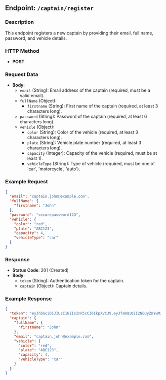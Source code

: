 ## Endpoint: `/captain/register`

### Description
This endpoint registers a new captain by providing their email, full name, password, and vehicle details.

### HTTP Method
- **POST**

### Request Data
- **Body**:
  - `email` (String): Email address of the captain (required, must be a valid email).
  - `fullName` (Object):
    - `firstname` (String): First name of the captain (required, at least 3 characters long).
  - `password` (String): Password of the captain (required, at least 6 characters long).
  - `vehicle` (Object):
    - `color` (String): Color of the vehicle (required, at least 3 characters long).
    - `plate` (String): Vehicle plate number (required, at least 3 characters long).
    - `capacity` (Integer): Capacity of the vehicle (required, must be at least 1).
    - `vehicleType` (String): Type of vehicle (required, must be one of 'car', 'motorcycle', 'auto').

### Example Request
```json
{
  "email": "captain.john@example.com",
  "fullName": {
    "firstname": "John"
  },
  "password": "securepassword123",
  "vehicle": {
    "color": "red",
    "plate": "ABC123",
    "capacity": 4,
    "vehicleType": "car"
  }
}
```

### Response
- **Status Code**: 201 (Created)
- **Body**:
  - `token` (String): Authentication token for the captain.
  - `captain` (Object): Captain details.

### Example Response
```json
{
  "token": "eyJhbGciOiJIUzI1NiIsInR5cCI6IkpXVCJ9.eyJfaWQiOiI2NGUyZmYwMzA1MzYwMzYwMzYwMzYwMzYiLCJpYXQiOjE2OTI4MzI4MzJ9",
  "captain": {
    "fullName": {
      "firstname": "John"
    },
    "email": "captain.john@example.com",
    "vehicle": {
      "color": "red",
      "plate": "ABC123",
      "capacity": 4,
      "vehicleType": "car"
    }
  }
}
